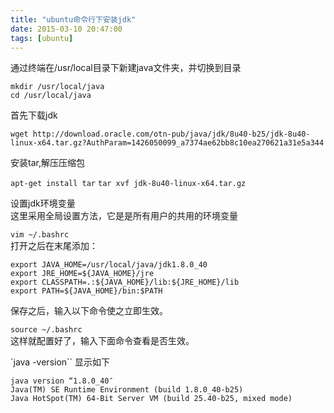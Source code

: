 ```yaml
---
title: "ubuntu命令行下安装jdk"
date: 2015-03-10 20:47:00
tags: [ubuntu]
---
```


通过终端在/usr/local目录下新建java文件夹，并切换到目录

`mkdir /usr/local/java`   
`cd /usr/local/java`  

首先下载jdk  

`wget http://download.oracle.com/otn-pub/java/jdk/8u40-b25/jdk-8u40-linux-x64.tar.gz?AuthParam=1426050099_a7374ae62bb8c10ea270621a31e5a344` 

安装tar,解压压缩包  

`apt-get install tar`
`tar xvf jdk-8u40-linux-x64.tar.gz`  

设置jdk环境变量  
这里采用全局设置方法，它是是所有用户的共用的环境变量  

`vim ~/.bashrc`  
  打开之后在末尾添加：

```
export JAVA_HOME=/usr/local/java/jdk1.8.0_40
export JRE_HOME=${JAVA_HOME}/jre
export CLASSPATH=.:${JAVA_HOME}/lib:${JRE_HOME}/lib
export PATH=${JAVA_HOME}/bin:$PATH
```

保存之后，输入以下命令使之立即生效。  

`source ~/.bashrc`  
这样就配置好了，输入下面命令查看是否生效。  

`java -version`` 
显示如下   
```
java version “1.8.0_40″
Java(TM) SE Runtime Environment (build 1.8.0_40-b25)
Java HotSpot(TM) 64-Bit Server VM (build 25.40-b25, mixed mode)
```
